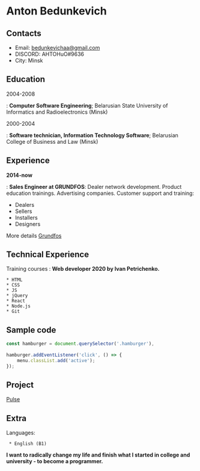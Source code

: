 Anton Bedunkevich
=================

Contacts
-------------------     
* Email:                     bedunkevichaa@gmail.com
* DISCORD:                          	AHTOHuO#9636
* City:                          	       Minsk  

Education
---------

2004-2008

:   **Computer Software Engineering**; 
    Belarusian State University of Informatics and Radioelectronics (Minsk)

2000-2004

:   **Software technician, Information Technology Software**;
    Belarusian College of Business and Law (Minsk)

Experience
----------

**2014-now**

:   **Sales Engineer at GRUNDFOS**:
    Dealer network development. Product education trainings. Advertising companies.
    Customer support and training:

* Dealers
* Sellers
* Installers
* Designers

More details [Grundfos](http://www.grundfos.com) 

Technical Experience
--------------------

Training courses
:   **Web developer 2020 by Ivan Petrichenko.**

    * HTML
    * CSS
    * JS
    * jQuery
    * React
    * Node.js
    * Git	

Sample code
----------------

```JavaScript
const hamburger = document.querySelector('.hamburger'),
            
hamburger.addEventListener('click', () => {
    menu.classList.add('active');
});      
```

Project
---------

[Pulse](https://bedunkevichaa.github.io/pulse/src/)

**Extra** 
------------------------

Languages:

     * English (B1)

**I want to radically change my life and finish what I started in college and university - to become a programmer.**
